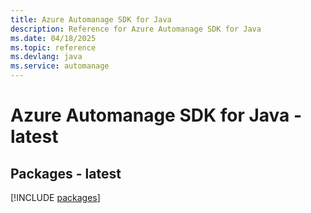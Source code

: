 ```yaml
---
title: Azure Automanage SDK for Java
description: Reference for Azure Automanage SDK for Java
ms.date: 04/18/2025
ms.topic: reference
ms.devlang: java
ms.service: automanage
---
```

# Azure Automanage SDK for Java - latest
## Packages - latest
[!INCLUDE [packages](automanage-index.md)]